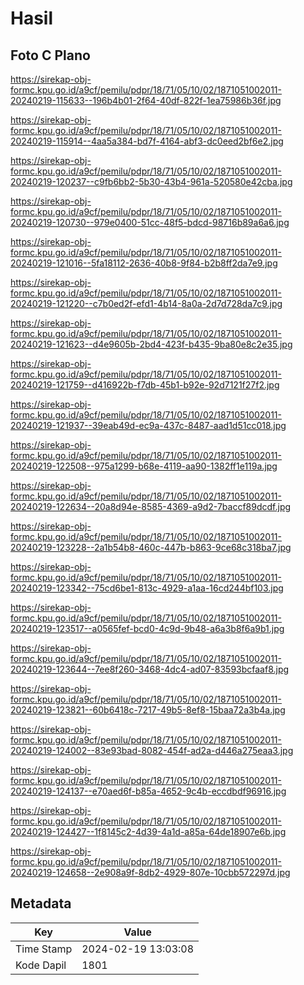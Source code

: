# Hasil

## Foto C Plano

https://sirekap-obj-formc.kpu.go.id/a9cf/pemilu/pdpr/18/71/05/10/02/1871051002011-20240219-115633--196b4b01-2f64-40df-822f-1ea75986b36f.jpg

https://sirekap-obj-formc.kpu.go.id/a9cf/pemilu/pdpr/18/71/05/10/02/1871051002011-20240219-115914--4aa5a384-bd7f-4164-abf3-dc0eed2bf6e2.jpg

https://sirekap-obj-formc.kpu.go.id/a9cf/pemilu/pdpr/18/71/05/10/02/1871051002011-20240219-120237--c9fb6bb2-5b30-43b4-961a-520580e42cba.jpg

https://sirekap-obj-formc.kpu.go.id/a9cf/pemilu/pdpr/18/71/05/10/02/1871051002011-20240219-120730--979e0400-51cc-48f5-bdcd-98716b89a6a6.jpg

https://sirekap-obj-formc.kpu.go.id/a9cf/pemilu/pdpr/18/71/05/10/02/1871051002011-20240219-121016--5fa18112-2636-40b8-9f84-b2b8ff2da7e9.jpg

https://sirekap-obj-formc.kpu.go.id/a9cf/pemilu/pdpr/18/71/05/10/02/1871051002011-20240219-121220--c7b0ed2f-efd1-4b14-8a0a-2d7d728da7c9.jpg

https://sirekap-obj-formc.kpu.go.id/a9cf/pemilu/pdpr/18/71/05/10/02/1871051002011-20240219-121623--d4e9605b-2bd4-423f-b435-9ba80e8c2e35.jpg

https://sirekap-obj-formc.kpu.go.id/a9cf/pemilu/pdpr/18/71/05/10/02/1871051002011-20240219-121759--d416922b-f7db-45b1-b92e-92d7121f27f2.jpg

https://sirekap-obj-formc.kpu.go.id/a9cf/pemilu/pdpr/18/71/05/10/02/1871051002011-20240219-121937--39eab49d-ec9a-437c-8487-aad1d51cc018.jpg

https://sirekap-obj-formc.kpu.go.id/a9cf/pemilu/pdpr/18/71/05/10/02/1871051002011-20240219-122508--975a1299-b68e-4119-aa90-1382ff1e119a.jpg

https://sirekap-obj-formc.kpu.go.id/a9cf/pemilu/pdpr/18/71/05/10/02/1871051002011-20240219-122634--20a8d94e-8585-4369-a9d2-7baccf89dcdf.jpg

https://sirekap-obj-formc.kpu.go.id/a9cf/pemilu/pdpr/18/71/05/10/02/1871051002011-20240219-123228--2a1b54b8-460c-447b-b863-9ce68c318ba7.jpg

https://sirekap-obj-formc.kpu.go.id/a9cf/pemilu/pdpr/18/71/05/10/02/1871051002011-20240219-123342--75cd6be1-813c-4929-a1aa-16cd244bf103.jpg

https://sirekap-obj-formc.kpu.go.id/a9cf/pemilu/pdpr/18/71/05/10/02/1871051002011-20240219-123517--a0565fef-bcd0-4c9d-9b48-a6a3b8f6a9b1.jpg

https://sirekap-obj-formc.kpu.go.id/a9cf/pemilu/pdpr/18/71/05/10/02/1871051002011-20240219-123644--7ee8f260-3468-4dc4-ad07-83593bcfaaf8.jpg

https://sirekap-obj-formc.kpu.go.id/a9cf/pemilu/pdpr/18/71/05/10/02/1871051002011-20240219-123821--60b6418c-7217-49b5-8ef8-15baa72a3b4a.jpg

https://sirekap-obj-formc.kpu.go.id/a9cf/pemilu/pdpr/18/71/05/10/02/1871051002011-20240219-124002--83e93bad-8082-454f-ad2a-d446a275eaa3.jpg

https://sirekap-obj-formc.kpu.go.id/a9cf/pemilu/pdpr/18/71/05/10/02/1871051002011-20240219-124137--e70aed6f-b85a-4652-9c4b-eccdbdf96916.jpg

https://sirekap-obj-formc.kpu.go.id/a9cf/pemilu/pdpr/18/71/05/10/02/1871051002011-20240219-124427--1f8145c2-4d39-4a1d-a85a-64de18907e6b.jpg

https://sirekap-obj-formc.kpu.go.id/a9cf/pemilu/pdpr/18/71/05/10/02/1871051002011-20240219-124658--2e908a9f-8db2-4929-807e-10cbb572297d.jpg


## Metadata

| Key        | Value               |
| ---------- | ------------------- |
| Time Stamp | 2024-02-19 13:03:08 |
| Kode Dapil | 1801                |



